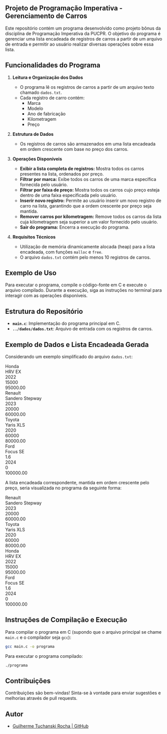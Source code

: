 ## Projeto de Programação Imperativa - Gerenciamento de Carros

Este repositório contém um programa desenvolvido como projeto bônus da disciplina de Programação Imperativa da PUCPR. O objetivo do programa é gerenciar uma lista encadeada de registros de carros a partir de um arquivo de entrada e permitir ao usuário realizar diversas operações sobre essa lista.

## Funcionalidades do Programa

1. **Leitura e Organização dos Dados**

   - O programa lê os registros de carros a partir de um arquivo texto chamado `dados.txt`.
   - Cada registro de carro contém:
     - Marca
     - Modelo
     - Ano de fabricação
     - Kilometragem
     - Preço

2. **Estrutura de Dados**

   - Os registros de carros são armazenados em uma lista encadeada em ordem crescente com base no preço dos carros.

3. **Operações Disponíveis**

   - **Exibir a lista completa de registros:** Mostra todos os carros presentes na lista, ordenados por preço.
   - **Filtrar por marca:** Exibe todos os carros de uma marca específica fornecida pelo usuário.
   - **Filtrar por faixa de preço:** Mostra todos os carros cujo preço esteja dentro de uma faixa especificada pelo usuário.
   - **Inserir novo registro:** Permite ao usuário inserir um novo registro de carro na lista, garantindo que a ordem crescente por preço seja mantida.
   - **Remover carros por kilometragem:** Remove todos os carros da lista cuja kilometragem seja superior a um valor fornecido pelo usuário.
   - **Sair do programa:** Encerra a execução do programa.

4. **Requisitos Técnicos**
   - Utilização de memória dinamicamente alocada (heap) para a lista encadeada, com funções `malloc` e `free`.
   - O arquivo `dados.txt` contém pelo menos 10 registros de carros.

## Exemplo de Uso

Para executar o programa, compile o código-fonte em C e execute o arquivo compilado. Durante a execução, siga as instruções no terminal para interagir com as operações disponíveis.

## Estrutura do Repositório

- **`main.c`**: Implementação do programa principal em C.
- **`../dados/dados.txt`**: Arquivo de entrada com os registros de carros.

## Exemplo de Dados e Lista Encadeada Gerada

Considerando um exemplo simplificado do arquivo `dados.txt`:

Honda<br>
HRV EX<br>
2022<br>
15000<br>
95000.00<br>
Renault<br>
Sandero Stepway<br>
2023<br>
20000<br>
60000.00<br>
Toyota<br>
Yaris XLS<br>
2020<br>
60000<br>
80000.00<br>
Ford<br>
Focus SE<br>
1.6<br>
2024<br>
0<br>
100000.00<br>

A lista encadeada correspondente, mantida em ordem crescente pelo preço, seria visualizada no programa da seguinte forma:

Renault<br>
Sandero Stepway<br>
2023<br>
20000<br>
60000.00<br>
Toyota<br>
Yaris XLS<br>
2020<br>
60000<br>
80000.00<br>
Honda<br>
HRV EX<br>
2022<br>
15000<br>
95000.00<br>
Ford<br>
Focus SE<br>
1.6<br>
2024<br>
0<br>
100000.00<br>

## Instruções de Compilação e Execução

Para compilar o programa em C (supondo que o arquivo principal se chame `main.c` e o compilador seja `gcc`):

```bash
gcc main.c -o programa
```

Para executar o programa compilado:

```bash
./programa
```

## Contribuições

Contribuições são bem-vindas! Sinta-se à vontade para enviar sugestões e melhorias através de pull requests.

## Autor

- [Guilherme Tuchanski Rocha | GitHub](https://github.com/tuchanski)

